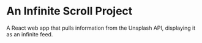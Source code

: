 # An Infinite Scroll Project

A React web app that pulls information from the Unsplash API, displaying it as an infinite feed.

